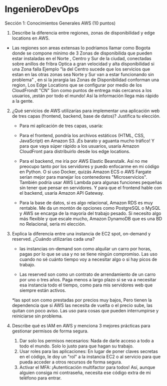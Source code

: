 # IngenieroDevOps

Sección 1: Conocimientos Generales AWS (10 puntos)

1. Describe la diferencia entre regiones, zonas de disponibilidad y edge locations en AWS.

  * Las regiones son areas extensas lo podriamos llamar como Bogota donde se compone minimo de 3 Zonas de disponibilida que pueden estar instaladas en el Norte , Centro y Sur de la ciudad, 
    conectadas sobre anillos de fribra Optica a gran velocidad y alta disponibilidad si una Zona falla Ejemplo "la del Centro sucede que los servicios que estan en las otras zonas sea Norte y Sur 
    van a estar funcionando sin problema" , en si la jerargia las Zonas de Disponibilidad conforman una region, Los Edge Locations que se configurar por medio de los CloudFrondt "CN" Son como 
    puntos de entrega más cercanos a los usuarios, ¡están por todo el mundo! Así la información llega más rápido a la gente.

2. ¿Qué servicios de AWS utilizarías para implementar una aplicación web de tres capas
(frontend, backend, base de datos)? Justifica tu elección.

   * Para mi aplicación de tres capas, usaría:

   * Para el frontend, pondría los archivos estáticos (HTML, CSS, JavaScript) en Amazon S3. ¡Es barato y aguanta mucho tráfico! Y para que vaya súper rápido a los usuarios, usaría Amazon 
     CloudFront para distribuirlo desde los edge locations.
     
   * Para el backend, me iría por AWS Elastic Beanstalk. Así no me preocupo tanto por los servidores y puedo enfocarme en mi código en Python. O si uso Docker, quizás Amazon ECS o AWS Fargate 
     serían mejor para manejar los contenedores "Microservicios". También podría usar AWS Lambda para algunas funciones pequeñas sin tener que pensar en servidores. Y para que el frontend hable 
     con el backend, usaría Amazon API Gateway.
  
    * Para la base de datos, si es algo relacional, Amazon RDS es muy rentable. Me da un montón de opciones como PostgreSQL o MySQL y AWS se encarga de la mayoría del trabajo pesado. Si necesito 
      algo más flexible y que escale mucho, Amazon DynamoDB  que es una BD no Relacional, sería mi elección.


4. Explica la diferencia entre una instancia de EC2 spot, on-demand y reserved. ¿Cuándo
utilizarías cada una?

     * las instancias on-demand son como alquilar un carro por horas, pagas por lo que se usa y no se tiene ningún compromiso. Las uso cuando no sé cuánto tiempo voy a necesitar algo o si hay 
       picos de trabajo.

      * Las reserved son como un contrato de arrendamiento de un carro por uno o tres años. Paga menos a largo plazo si se va a necesitar esa instancia todo el tiempo, como para mis 
       servidores web que siempre están activos.

      *las spot son como prestadas por precios muy bajos,  Pero tienen la dependencia que si AWS las necesita de vuelta o el precio sube, las quitan con poco aviso. Las uso para cosas que pueden 
       interrumpirse y reiniciarse sin problema.


6. Describe qué es IAM en AWS y menciona 3 mejores prácticas para gestionar permisos de
forma segura.

      1)  Dar solo los permisos necesarios: Nada de darle acceso a todo a todo el mundo. Solo lo justo para que hagan su trabajo.
      2)  Usar roles para las aplicaciones: En lugar de poner claves secretas en el código, le doy un "rol" a la instancia EC2 o al servicio para que pueda acceder a otros recursos de forma segura.
      3)  Activar el MFA: ¡Autenticación multifactor para todos! Así, aunque alguien consiga mi contraseña, necesita ese código extra de mi teléfono para entrar.




